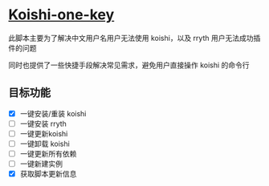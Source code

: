 # [Koishi-one-key](https://github.com/MirrorCY/Koishi-one-key)

此脚本主要为了解决中文用户名用户无法使用 koishi，以及 rryth 用户无法成功插件的问题

同时也提供了一些快捷手段解决常见需求，避免用户直接操作 koishi 的命令行

## 目标功能

- [x] 一键安装/重装 koishi
- [ ] 一键安装 rryth
- [ ] 一键更新koishi
- [ ] 一键卸载 koishi
- [ ] 一键更新所有依赖
- [ ] 一键新建实例
- [x] 获取脚本更新信息